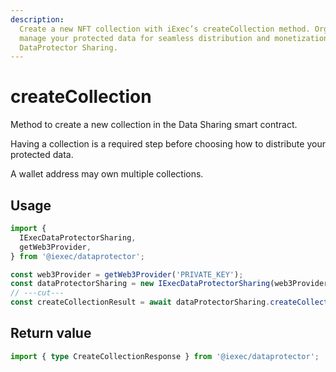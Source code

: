 ```yaml
---
description:
  Create a new NFT collection with iExec’s createCollection method. Organize and
  manage your protected data for seamless distribution and monetization through
  DataProtector Sharing.
---
```


# createCollection

Method to create a new collection in the Data Sharing smart contract.

Having a collection is a required step before choosing how to distribute your
protected data.

A wallet address may own multiple collections.

## Usage

```ts twoslash
import {
  IExecDataProtectorSharing,
  getWeb3Provider,
} from '@iexec/dataprotector';

const web3Provider = getWeb3Provider('PRIVATE_KEY');
const dataProtectorSharing = new IExecDataProtectorSharing(web3Provider);
// ---cut---
const createCollectionResult = await dataProtectorSharing.createCollection();
```

## Return value

```ts twoslash
import { type CreateCollectionResponse } from '@iexec/dataprotector';
```

